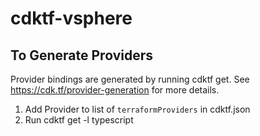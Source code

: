 # cdktf-vsphere

## To Generate Providers
Provider bindings are generated by running cdktf get. See https://cdk.tf/provider-generation for more details.
1. Add Provider to list of `terraformProviders` in cdktf.json
2. Run cdktf get -l typescript


